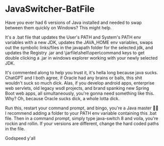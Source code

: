 # JavaSwitcher-BatFile
Have you ever had 6 versions of Java installed and needed to swap between them quickly on Windows? This might help.

It's a .bat file that updates the User's PATH and System's PATH env variables with a new JDK, updates the JAVA_HOME env variables, swaps out the symbolic links/files in the javapath folder for the selected jdk, and updates the Registry \.jar and \jarfile\shell\open\command keys to get double clicking a .jar in windows explorer working with your newly selected JDK. 

It's commented along to help you trust it, it's hella long because java sucks. ChatGPT and I both agree, if Oracle had any brains or balls, this shit wouldn't suck so much dick. Alas, if you develop android apps, enterprise web servlets, old legacy wsdl projects, and brand spanking new Spring Boot web apps, all simultaneously, you're gonna need something like this. Why? Oh, because Oracle sucks dick, a whole lotta dick.

Run this, restart your command prompt, and bingo, you're a Java master 🧙‍♂️
I recommend adding a folder to your PATH env variable containing this .bat file. Then in a command prompt, simply type java-switch 8 and voila, you're rockin and rollin.
If your versions are different, change the hard coded paths in the file.

Godspeed y'all
